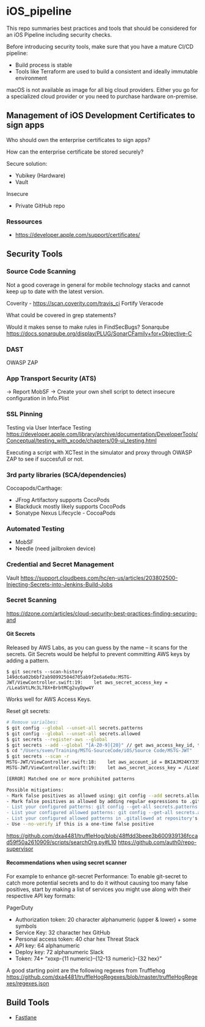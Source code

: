 # iOS_pipeline

This repo summaries best practices and tools that should be considered for an iOS Pipeline including security checks.

Before introducing security tools, make sure that you have a mature CI/CD pipeline:
- Build process is stable
- Tools like Terraform are used to build a consistent and ideally immutable environment

macOS is not available as image for all big cloud providers. Either you go for a specialized cloud provider or you need to purchase hardware on-premise. 

## Management of iOS Development Certificates to sign apps

Who should own the enterprise certificates to sign apps?

How can the enterprise certificate be stored securely? 

Secure solution:
- Yubikey (Hardware)
- Vault

Insecure
- Private GitHub repo

### Ressources

- <https://developer.apple.com/support/certificates/>

## Security Tools

### Source Code Scanning

Not a good coverage in general for mobile technology stacks and cannot keep up to date with the latest version.

Coverity - https://scan.coverity.com/travis_ci
Fortify
Veracode

What could be covered in grep statements?

Would it makes sense to make rules in FindSecBugs?
Sonarqube https://docs.sonarqube.org/display/PLUG/SonarCFamily+for+Objective-C

### DAST

OWASP ZAP

### App Transport Security (ATS)

-> Report MobSF
-> Create your own shell script to detect insecure configuration in Info.Plist

### SSL Pinning

Testing via User Interface Testing 
https://developer.apple.com/library/archive/documentation/DeveloperTools/Conceptual/testing_with_xcode/chapters/09-ui_testing.html

Executing a script with XCTest in the simulator and proxy through OWASP ZAP to see if succesfull or not.

### 3rd party libraries (SCA/dependencies)

Cocoapods/Carthage:
- JFrog Artifactory supports CocoPods
- Blackduck mostly likely supports CocoPods
- Sonatype Nexus Lifecycle - CocoaPods

### Automated Testing 

- MobSF
- Needle (need jailbroken device)

### Credential and Secret Management

Vault
https://support.cloudbees.com/hc/en-us/articles/203802500-Injecting-Secrets-into-Jenkins-Build-Jobs

### Secret Scanning

https://dzone.com/articles/cloud-security-best-practices-finding-securing-and

#### Git Secrets

Released by AWS Labs, as you can guess by the name – it scans for the secrets. Git Secrets would be helpful to prevent committing AWS keys by adding a pattern.

```
$ git secrets --scan-history
149dc6a02b6bf2ab98992504d705ab9f2e6a6e0a:MSTG-JWT/ViewController.swift:19:    let aws_secret_access_key = /LLeaSVtLMc3L78X+BrbtMCg2uyDpw4Y
```

Works well for AWS Access Keys.

Reset git secrets:
```bash
# Remove varialbes:
$ git config --global --unset-all secrets.patterns
$ git config --global --unset-all secrets.allowed
$ git secrets --register-aws --global
$ git secrets --add --global "[A-Z0-9]{20}" // get aws_access_key_id, this pattern is not included when executing the command before 
$ cd "/Users/sven/Training/MSTG-SourceCode/iOS/Source Code/MSTG-JWT"
$ git secrets --scan -r
MSTG-JWT/ViewController.swift:18:    let aws_account_id = BKIAJM24KY33SBSYZUDA
MSTG-JWT/ViewController.swift:19:    let aws_secret_access_key = /LLeaSVtLMc3L78X+BrbtMCg2uyDpw4Y+rGgYxOV

[ERROR] Matched one or more prohibited patterns

Possible mitigations:
- Mark false positives as allowed using: git config --add secrets.allowed ...
- Mark false positives as allowed by adding regular expressions to .gitallowed at repository's root directory
- List your configured patterns: git config --get-all secrets.patterns
- List your configured allowed patterns: git config --get-all secrets.allowed
- List your configured allowed patterns in .gitallowed at repository's root directory
- Use --no-verify if this is a one-time false positive
```

https://github.com/dxa4481/truffleHog/blob/48ffdd3beee3b600939136fccad59f50a2610909/scripts/searchOrg.py#L10
https://github.com/auth0/repo-supervisor


#### Recommendations when using secret scanner

For example to enhance git-secret Performance:
To enable git-secret to catch more potential secrets and to do it without causing too many false positives, start by making a list of services you might use along with their respective API key formats:

PagerDuty
- Authorization token: 20 character alphanumeric (upper & lower) + some symbols
- Service Key: 32 character hex
GitHub
- Personal access token: 40 char hex
Threat Stack
- API key: 64 alphanumeric
- Deploy key: 72 alphanumeric
Slack
- Token: 74+ “xoxp-{11 numeric}-{12-13 numeric}-{32 hex}”

A good starting point are the following regexes from Trufflehog https://github.com/dxa4481/truffleHogRegexes/blob/master/truffleHogRegexes/regexes.json

## Build Tools

- [Fastlane](https://fastlane.tools/)
